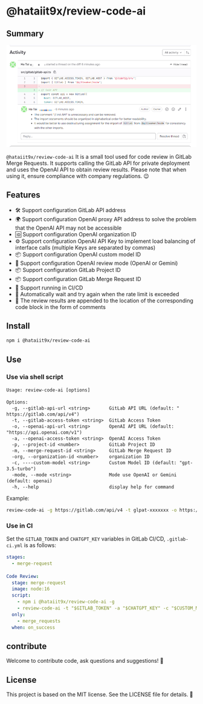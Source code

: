 # @hataiit9x/review-code-ai

## Summary

![](preview.png)

`@hataiit9x/review-code-ai` It is a small tool used for code review in GitLab Merge Requests. It supports calling the GitLab API for private deployment and uses the OpenAI API to obtain review results. Please note that when using it, ensure compliance with company regulations. 😉


## Features

- 🛠️ Support configuration GitLab API address
- 🌍 Support configuration OpenAI proxy API address to solve the problem that the OpenAI API may not be accessible
- 🆔 Support configuration OpenAI organization ID
- ⚙️ Support configuration OpenAI API Key to implement load balancing of interface calls (multiple Keys are separated by commas)
- 📦 Support configuration OpenAI custom model ID
- 📝 Support configuration OpenAI review mode (OpenAI or Gemini)
- 📦 Support configuration GitLab Project ID
- 📦 Support configuration GitLab Merge Request ID
- 🚀 Support running in CI/CD
- 🚦 Automatically wait and try again when the rate limit is exceeded
- 💬 The review results are appended to the location of the corresponding code block in the form of comments


## Install

```sh
npm i @hataiit9x/review-code-ai
`````

## Use

### Use via shell script

```shell
Usage: review-code-ai [options]

Options:
  -g, --gitlab-api-url <string>       GitLab API URL (default: " https://gitlab.com/api/v4")
  -t, --gitlab-access-token <string>  GitLab Access Token
  -o, --openai-api-url <string>       OpenAI API URL (default: "https://api.openai.com/v1")
  -a, --openai-access-token <string>  OpenAI Access Token
  -p, --project-id <number>           GitLab Project ID
  -m, --merge-request-id <string>     GitLab Merge Request ID
  -org, --organization-id <number>    organization ID
  -c, ----custom-model <string>       Custom Model ID (default: "gpt-3.5-turbo")
  -mode, --mode <string>              Mode use OpenAI or Gemini (default: openai)
  -h, --help                          display help for command
```

Example:

```sh
review-code-ai -g https://gitlab.com/api/v4 -t glpat-xxxxxxx -o https://api.openai.com -a skxxxxxxx,skxxxxxxx -p  -c gpt-3.5-turbo 432288 -m 8
```

### Use in CI

Set the `GITLAB_TOKEN` and `CHATGPT_KEY` variables in GitLab CI/CD, `.gitlab-ci.yml` is as follows:

```yml
stages:
  - merge-request

Code Review:
  stage: merge-request  
  image: node:16
  script:
    - npm i @hataiit9x/review-code-ai -g
    - review-code-ai -t "$GITLAB_TOKEN" -a "$CHATGPT_KEY" -c "$CUSTOM_MODELS" -p "$CI_MERGE_REQUEST_PROJECT_ID" -m "$CI_MERGE_REQUEST_IID"
  only:
    - merge_requests
  when: on_success
```

## contribute
Welcome to contribute code, ask questions and suggestions! 👏

## License
This project is based on the MIT license. See the LICENSE file for details. 📜